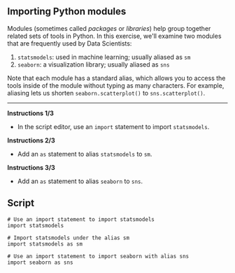 ## Importing Python modules

Modules (sometimes called *packages* or *libraries*) help group together related sets of tools in Python. In this exercise, we'll examine two modules that are frequently used by Data Scientists:

1. `statsmodels`: used in machine learning; usually aliased as `sm`
2. `seaborn`: a visualization library; usually aliased as `sns`

Note that each module has a standard alias, which allows you to access the tools inside of the module without typing as many characters. For example, aliasing lets us shorten `seaborn.scatterplot()` to `sns.scatterplot()`.

<hr>

**Instructions 1/3**
* In the script editor, use an `import` statement to import `statsmodels`.

**Instructions 2/3**
* Add an `as` statement to alias `statsmodels` to `sm`.

**Instructions 3/3**
* Add an `as` statement to alias `seaborn` to `sns`.

## Script
```
# Use an import statement to import statsmodels
import statsmodels
```
```
# Import statsmodels under the alias sm
import statsmodels as sm
```
```
# Use an import statement to import seaborn with alias sns
import seaborn as sns
```
